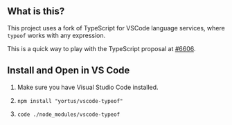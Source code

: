 ## What is this?

This project uses a fork of TypeScript for VSCode language services, where `typeof` works with any expression.

This is a quick way to play with the TypeScript proposal at [#6606](https://github.com/microsoft/typescript/issues/6606).

## Install and Open in VS Code

1. Make sure you have Visual Studio Code installed.

2. `npm install "yortus/vscode-typeof"`

3. `code ./node_modules/vscode-typeof`
